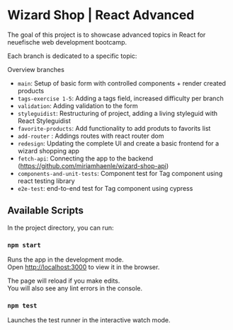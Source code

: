 # Wizard Shop | React Advanced

The goal of this project is to showcase advanced topics in React for neuefische web development bootcamp.

Each branch is dedicated to a specific topic:

Overview branches

- `main`: Setup of basic form with controlled components + render created products
- `tags-exercise 1-5`: Adding a tags field, increased difficulty per branch
- `validation`: Adding validation to the form
- `styleguidist`: Restructuring of project, adding a living styleguid with React Styleguidist
- `favorite-products`: Add functionality to add produts to favorits list
- `add-router` : Addings routes with react router dom
- `redesign`: Updating the complete UI and create a basic frontend for a wizard shopping app
- `fetch-api`: Connecting the app to the backend (https://github.com/miriamhaenle/wizard-shop-api)
- `components-and-unit-tests`: Component test for Tag component using react testing library
- `e2e-test`: end-to-end test for Tag component using cypress

## Available Scripts

In the project directory, you can run:

### `npm start`

Runs the app in the development mode.\
Open [http://localhost:3000](http://localhost:3000) to view it in the browser.

The page will reload if you make edits.\
You will also see any lint errors in the console.

### `npm test`

Launches the test runner in the interactive watch mode.
